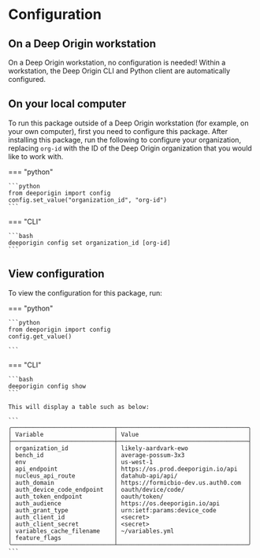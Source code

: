 # Configuration

## On a Deep Origin workstation

On a Deep Origin workstation, no configuration is needed! Within a workstation, the Deep Origin CLI and Python client are automatically configured.

## On your local computer

To run this package outside of a Deep Origin workstation (for example, on your own computer), first you need to configure this package. After installing this package, run the following to configure your organization, replacing `org-id` with the ID of the Deep Origin organization that you would like to work with.

=== "python"


    ```python
    from deeporigin import config
    config.set_value("organization_id", "org-id")
    ```


=== "CLI"

    ```bash
    deeporigin config set organization_id [org-id]
    ```

## View configuration

To view the configuration for this package, run:

=== "python"

    ```python
    from deeporigin import config
    config.get_value()

    ```

=== "CLI"

    ```bash
    deeporigin config show
    ```

    This will display a table such as below:

    ```
    ╭─────────────────────────────┬─────────────────────────────────────╮
    │ Variable                    │ Value                               │
    ├─────────────────────────────┼─────────────────────────────────────┤
    │ organization_id             │ likely-aardvark-ewo                 │
    │ bench_id                    │ average-possum-3x3                  │
    │ env                         │ us-west-1                           │
    │ api_endpoint                │ https://os.prod.deeporigin.io/api   │
    │ nucleus_api_route           │ datahub-api/api/                    │
    │ auth_domain                 │ https://formicbio-dev.us.auth0.com  │
    │ auth_device_code_endpoint   │ oauth/device/code/                  │
    │ auth_token_endpoint         │ oauth/token/                        │
    │ auth_audience               │ https://os.deeporigin.io/api        │
    │ auth_grant_type             │ urn:ietf:params:device_code         │
    │ auth_client_id              │ <secret>                            │
    │ auth_client_secret          │ <secret>                            │
    │ variables_cache_filename    │ ~/variables.yml                     │
    │ feature_flags               │                                     │
    ╰─────────────────────────────┴─────────────────────────────────────╯
    ```
